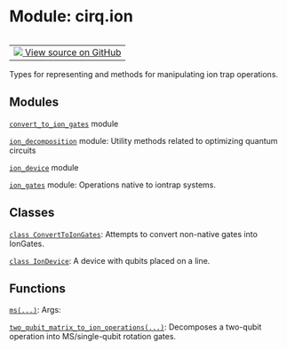 <div itemscope itemtype="http://developers.google.com/ReferenceObject">
<meta itemprop="name" content="cirq.ion" />
<meta itemprop="path" content="Stable" />
</div>

# Module: cirq.ion

<!-- Insert buttons and diff -->

<table class="tfo-notebook-buttons tfo-api" align="left">

<td>
  <a target="_blank" href="https://github.com/quantumlib/cirq/tree/master/cirq/ion/__init__.py">
    <img src="https://www.tensorflow.org/images/GitHub-Mark-32px.png" />
    View source on GitHub
  </a>
</td>
</table>



Types for representing and methods for manipulating ion trap operations.



## Modules

[`convert_to_ion_gates`](../cirq/ion/convert_to_ion_gates.md) module

[`ion_decomposition`](../cirq/ion/ion_decomposition.md) module: Utility methods related to optimizing quantum circuits

[`ion_device`](../cirq/ion/ion_device.md) module

[`ion_gates`](../cirq/ion/ion_gates.md) module: Operations native to iontrap systems.

## Classes

[`class ConvertToIonGates`](../cirq/ion/ConvertToIonGates.md): Attempts to convert non-native gates into IonGates.

[`class IonDevice`](../cirq/ion/IonDevice.md): A device with qubits placed on a line.

## Functions

[`ms(...)`](../cirq/ion/ms.md): Args:

[`two_qubit_matrix_to_ion_operations(...)`](../cirq/ion/two_qubit_matrix_to_ion_operations.md): Decomposes a two-qubit operation into MS/single-qubit rotation gates.

